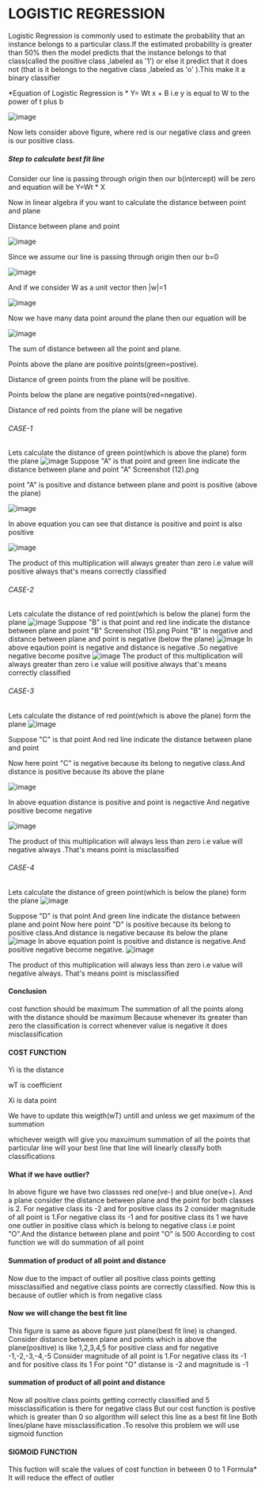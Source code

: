 # LOGISTIC REGRESSION

Logistic Regression is commonly used to estimate the probability that an instance belongs to a particular class.If the estimated probability is greater than 50% then the model predicts that the instance belongs to that class(called the positive class ,labeled as '1') or else it predict that it does not
(that is it belongs to the negative class ,labeled as 'o' ).This make it a binary classifier

*Equation of Logistic Regression is * Y= Wt x + B i.e y is equal to W to the power of t plus b

![image](https://github.com/user-attachments/assets/e9fd5c18-7fff-4845-9349-fadca9a3a91d)

Now lets consider above figure, where red is our negative class and green is our positive class.

##### Step to calculate best fit line

Consider our line is passing through origin then our b(intercept) will be zero and equation will be Y=Wt * X

Now in linear algebra if you want to calculate the distance between point and plane

Distance between plane and point

![image](https://github.com/user-attachments/assets/eae805e3-2e18-4488-ae5c-dd425f231846)

Since we assume our line is passing through origin then our b=0

![image](https://github.com/user-attachments/assets/73d89e8c-dbd7-4054-886d-0cd24b2a836e)

And if we consider W as a unit vector then |w|=1

![image](https://github.com/user-attachments/assets/7c7809f5-8648-4074-8f24-ec2ae9382667)


Now we have many data point around the plane then our equation will be

![image](https://github.com/user-attachments/assets/8b4ec2ac-69b7-4d9d-ac76-8a9959eaefd3)

The sum of distance between all the point and plane.

Points above the plane are positive points(green=postive).

Distance of green points from the plane will be positive.

Points below the plane are negative points(red=negative).

Distance of red points from the plane will be negative

###### CASE-1

Lets calculate the distance of green point(which is above the plane) form the plane
![image](https://github.com/user-attachments/assets/299d583a-2cec-4ff3-a8b9-428ce1489712)
Suppose "A" is that point and green line indicate the distance between plane and point "A" Screenshot (12).png

point "A" is positive and distance between plane and point is positive (above the plane)

![image](https://github.com/user-attachments/assets/e2ff36f9-8f9d-485c-aa24-da284fa6cc35)

In above equation you can see that distance is positive and point is also positive

![image](https://github.com/user-attachments/assets/d5f336db-82c4-40e8-8528-cdd52ddb112d)

The product of this multiplication will always greater than zero i.e value will positive always that's means correctly classified

###### CASE-2

Lets calculate the distance of red point(which is below the plane) form the plane
![image](https://github.com/user-attachments/assets/306b957c-cc8a-4eb1-8de7-5260f40e5147)
Suppose "B" is that point and red line indicate the distance between plane and point "B" Screenshot (15).png
Point "B" is negative and distance between plane and point is negative (below the plane)
![image](https://github.com/user-attachments/assets/614440bd-b047-41dd-a507-5f4a9d02028f)
In above eqaution point is negative and distance is negative .So negative negative become positve
![image](https://github.com/user-attachments/assets/d5f336db-82c4-40e8-8528-cdd52ddb112d)
The product of this multiplication will always greater than zero i.e value will positive always that's means correctly classified

###### CASE-3

Lets calculate the distance of red point(which is above the plane) form the plane ![image](https://github.com/user-attachments/assets/f512c666-154d-4daf-b49a-7be91a0e6280)


Suppose "C" is that point And red line indicate the distance between plane and point

Now here point "C" is negative because its belong to negative class.And distance is positive because its above the plane

![image](https://github.com/user-attachments/assets/34bf26d0-8820-47d8-b2fa-2367c64ebfd6)

In above equation distance is positive and point is negactive And negative positive become negative

![image](https://github.com/user-attachments/assets/d7012f94-e341-434c-b3a5-e0fc20f24af1)

The product of this multiplication will always less than zero i.e value will negative always .That's means point is misclassified

###### CASE-4

Lets calculate the distance of green point(which is below the plane) form the plane ![image](https://github.com/user-attachments/assets/e7ca3eac-f1d0-42dd-a64c-5dd6cec5f0ec)

Suppose "D" is that point And green line indicate the distance between plane and point
Now here point "D" is positive because its belong to positive class.And distance is negative because its below the plane
![image](https://github.com/user-attachments/assets/e80ef0d1-e787-430b-85b7-ca5863ed0686)
In above equation point is positive and distance is negative.And positive negative become negative.
![image](https://github.com/user-attachments/assets/0393f26a-80e9-49f8-9434-34884e3761fe)

The product of this multiplication will always less than zero i.e value will negative always. That's means point is misclassified

#### Conclusion

cost function should be maximum
The summation of all the points along with the distance should be maximum
Because whenever its greater than zero the classification is correct
whenever value is negative it does misclassification

#### COST FUNCTION 

Yi is the distance

wT is coefficient

Xi is data point

We have to update this weigth(wT) untill and unless we get maximum of the summation

whichever weigth will give you maxuimum summation of all the points that particular line will your best line that line will linearly classify both classifications

#### What if we have outlier?



In above figure we have two classses red one(ve-) and blue one(ve+).
And a plane
consider the distance between plane and the point for both classes is 2. For negative class its -2 and for positive class its 2
consider magnitude of all point is 1.For negative class its -1 and for positive class its 1
we have one outlier in positive class which is belong to negative class i.e point "O".And the distance between plane and point "O" is 500
According to cost function we will do summation of all point

#### Summation of product of all point and distance

Now due to the impact of outlier all positive class points getting missclassified and negative class points are correctly classified.
Now this is because of outlier which is from negative class

#### Now we will change the best fit line 

This figure is same as above figure just plane(best fit line) is changed.
Consider distance between plane and points which is above the plane(positive) is like 1,2,3,4,5 for positive class and for negative -1,-2,-3,-4,-5
Consider magnitude of all point is 1.For negative class its -1 and for positive class its 1
For point "O" distanse is -2 and magnitude is -1

#### summation of product of all point and distance 

Now all positive class points getting correctly classified and 5 missclassification is there for negative class
But our cost function is postive which is greater than 0 so algorithm will select this line as a best fit line
Both lines/plane have missclassification .To resolve this problem we will use sigmoid function


#### SIGMOID FUNCTION

This fuction will scale the values of cost function in between 0 to 1
Formula* 
It will reduce the effect of outlier









